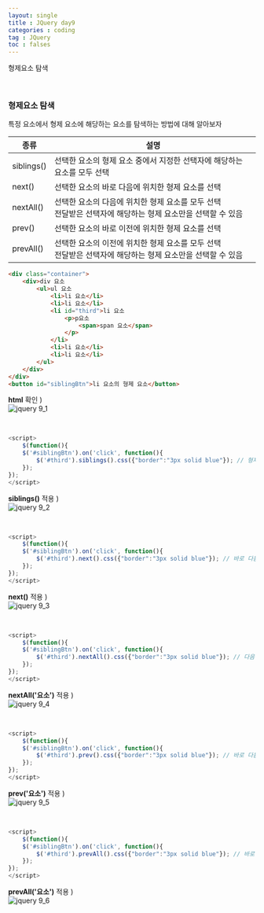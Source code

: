 ```yaml
---
layout: single
title : JQuery day9
categories : coding
tag : JQuery
toc : falses
---
```


형제요소 탐색

<br>

### 형제요소 탐색

특정 요소에서 형제 요소에 해당하는 요소를 탐색하는 방법에 대해 알아보자

| 종류       | 설명                                                         |
| ---------- | ------------------------------------------------------------ |
| siblings() | 선택한 요소의 형제 요소 중에서 지정한 선택자에 해당하는 요소를 모두 선택 |
| next()     | 선택한 요소의 바로 다음에 위치한 형제 요소를 선택            |
| nextAll()  | 선택한 요소의 다음에 위치한 형제 요소를 모두 선택<br>전달받은 선택자에 해당하는 형제 요소만을 선택할 수 있음 |
| prev()     | 선택한 요소의 바로 이전에 위치한 형제 요소를 선택            |
| prevAll()  | 선택한 요소의 이전에 위치한 형제 요소를 모두 선택<br/>전달받은 선택자에 해당하는 형제 요소만을 선택할 수 있음 |

```html
<div class="container">
    <div>div 요소
        <ul>ul 요소
            <li>li 요소</li>
            <li>li 요소</li>
            <li id="third">li 요소
                <p>p요소
                    <span>span 요소</span>
                </p>
            </li>
            <li>li 요소</li>
            <li>li 요소</li>
        </ul>
    </div>
</div>
<button id="siblingBtn">li 요소의 형제 요소</button>
```

**html** 확인 )<br>![jquery 9_1](https://github.com/YUNCHANYEONG/YUNCHANYEONG.github.io/blob/master/assets/images/coding_img/jquery9_1.JPG?raw=true)

<br>

```javascript
<script>
    $(function(){
    $('#siblingBtn').on('click', function(){
        $('#third').siblings().css({"border":"3px solid blue"}); // 형제 전부 찾지
    });
});
</script>
```

**siblings()** 적용 )<br>![jquery 9_2](https://github.com/YUNCHANYEONG/YUNCHANYEONG.github.io/blob/master/assets/images/coding_img/jquery9_2.JPG?raw=true)

<br>

```javascript
<script>
    $(function(){
    $('#siblingBtn').on('click', function(){
		$('#third').next().css({"border":"3px solid blue"}); // 바로 다음 형제
    });
});
</script>
```

**next()** 적용 )<br>![jquery 9_3](https://github.com/YUNCHANYEONG/YUNCHANYEONG.github.io/blob/master/assets/images/coding_img/jquery9_3.JPG?raw=true)

<br>

```javascript
<script>
    $(function(){
    $('#siblingBtn').on('click', function(){
        $('#third').nextAll().css({"border":"3px solid blue"}); // 다음 형제 중 모든 형제
    });
});
</script>
```

**nextAll('요소')** 적용 )<br>![jquery 9_4](https://github.com/YUNCHANYEONG/YUNCHANYEONG.github.io/blob/master/assets/images/coding_img/jquery9_4.JPG?raw=true)

<br>

```javascript
<script>
    $(function(){
    $('#siblingBtn').on('click', function(){
        $('#third').prev().css({"border":"3px solid blue"}); // 바로 다음 형제
    });
});
</script>
```

**prev('요소')** 적용 )<br>![jquery 9_5](https://github.com/YUNCHANYEONG/YUNCHANYEONG.github.io/blob/master/assets/images/coding_img/jquery9_5.JPG?raw=true)

<br>

```javascript
<script>
    $(function(){
    $('#siblingBtn').on('click', function(){
        $('#third').prevAll().css({"border":"3px solid blue"}); // 바로 다음 형제
    });
});
</script>
```

**prevAll('요소')** 적용 )<br>![jquery 9_6](https://github.com/YUNCHANYEONG/YUNCHANYEONG.github.io/blob/master/assets/images/coding_img/jquery9_6.JPG?raw=true)

<br>